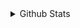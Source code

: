<details>
 <summary>Github Stats</summary>
 
![Github Stats](https://github-readme-stats.vercel.app/api?username=GeeKidult&show_icons=true&theme=radical)

![Most Used Language](https://github-readme-stats.vercel.app/api/top-langs/?username=GeeKidult&show_icons=true&theme=radical)

</details>
